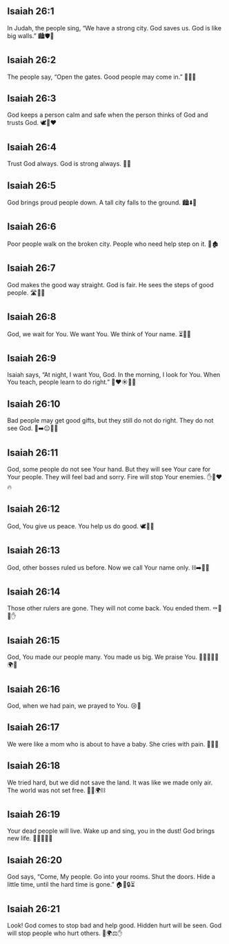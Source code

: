 ## Isaiah 26:1
In Judah, the people sing, “We have a strong city. God saves us. God is like big walls.” 🏙️🛡️🎵
## Isaiah 26:2
The people say, “Open the gates. Good people may come in.” 🚪🏰🙂
## Isaiah 26:3
God keeps a person calm and safe when the person thinks of God and trusts God. 🕊️🧠❤️
## Isaiah 26:4
Trust God always. God is strong always. 💪⏰
## Isaiah 26:5
God brings proud people down. A tall city falls to the ground. 🏙️⬇️🧱
## Isaiah 26:6
Poor people walk on the broken city. People who need help step on it. 👣🏚️
## Isaiah 26:7
God makes the good way straight. God is fair. He sees the steps of good people. 🛣️📏👀
## Isaiah 26:8
God, we wait for You. We want You. We think of Your name. ⏳🙏💖
## Isaiah 26:9
Isaiah says, “At night, I want You, God. In the morning, I look for You. When You teach, people learn to do right.” 🌙❤️☀️📖✅
## Isaiah 26:10
Bad people may get good gifts, but they still do not do right. They do not see God. 🎁➡️😐🚫👀
## Isaiah 26:11
God, some people do not see Your hand. But they will see Your care for Your people. They will feel bad and sorry. Fire will stop Your enemies. ✋👀❤️🔥
## Isaiah 26:12
God, You give us peace. You help us do good. 🕊️🙏👐
## Isaiah 26:13
God, other bosses ruled us before. Now we call Your name only. ⛓️➡️🙏📣
## Isaiah 26:14
Those other rulers are gone. They will not come back. You ended them. ⚰️🚫🔁✋
## Isaiah 26:15
God, You made our people many. You made us big. We praise You. 👨‍👩‍👧‍👦➕🌍🙌
## Isaiah 26:16
God, when we had pain, we prayed to You. 😢🙏
## Isaiah 26:17
We were like a mom who is about to have a baby. She cries with pain. 🤰😖😢
## Isaiah 26:18
We tried hard, but we did not save the land. It was like we made only air. The world was not set free. 💨😞🌍⛓️
## Isaiah 26:19
Your dead people will live. Wake up and sing, you in the dust! God brings new life. 🌅🎵🧑‍🤝‍🧑
## Isaiah 26:20
God says, “Come, My people. Go into your rooms. Shut the doors. Hide a little time, until the hard time is gone.” 🏠🚪🔒⏳
## Isaiah 26:21
Look! God comes to stop bad and help good. Hidden hurt will be seen. God will stop people who hurt others. 👀🌍⚖️✋
